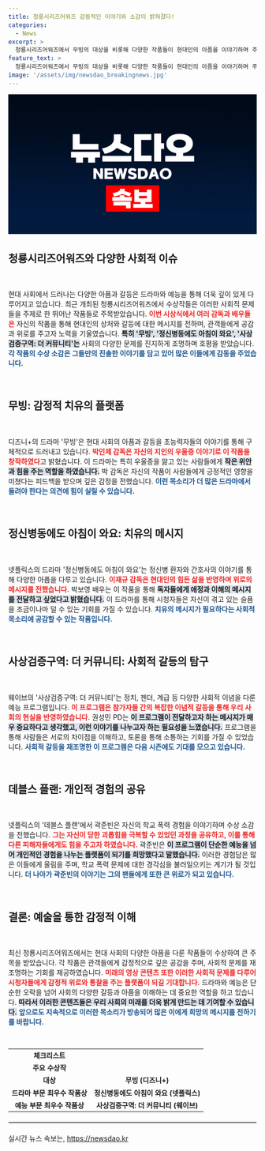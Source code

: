 ```yaml
---
title: 청룡시리즈어워즈 감동적인 이야기와 소감이 밝혀졌다!
categories:
  - News
excerpt: >
  청룡시리즈어워즈에서 무빙의 대상을 비롯해 다양한 작품들이 현대인의 아픔을 이야기하며 주목받았다. 수상자들은 개인적 경험을 통해 상처의 공명을 전하며 깊은 위로의 메시지를 전했다.
feature_text: >
  청룡시리즈어워즈에서 무빙의 대상을 비롯해 다양한 작품들이 현대인의 아픔을 이야기하며 주목받았다. 수상자들은 개인적 경험을 통해 상처의 공명을 전하며 깊은 위로의 메시지를 전했다.
image: '/assets/img/newsdao_breakingnews.jpg'
---
```


<p><img src="/assets/img/newsdao_breakingnews.jpg" alt="ranknews 속보" /></p>

<h2 data-ke-size="size26">청룡시리즈어워즈와 다양한 사회적 이슈</h2>

<p data-ke-size="size16">&nbsp;</p>

<p>현대 사회에서 드러나는 다양한 아픔과 갈등은 드라마와 예능을 통해 더욱 깊이 있게 다루어지고 있습니다. 최근 개최된 청룡시리즈어워즈에서 수상작들은 이러한 사회적 문제들을 주제로 한 뛰어난 작품들로 주목받았습니다. <b><span style="color: #ee2323;">이번 시상식에서 여러 감독과 배우들은</span></b> 자신의 작품을 통해 현대인의 상처와 갈등에 대한 메시지를 전하며, 관객들에게 공감과 위로를 주고자 노력을 기울였습니다. <b><span style="background-color: #21538527;">특히 '무빙', '정신병동에도 아침이 와요', '사상검증구역: 더 커뮤니티'는</span></b> 사회의 다양한 문제를 진지하게 조명하며 호평을 받았습니다. <b><span style="color: #1a5490;">각 작품의 수상 소감은 그들만의 진솔한 이야기를 담고 있어 많은 이들에게 감동을 주었습니다.</span></b></p>

<p data-ke-size="size16">&nbsp;</p>

<h2 data-ke-size="size26">무빙: 감정적 치유의 플랫폼</h2>

<p data-ke-size="size16">&nbsp;</p>

<p>디즈니+의 드라마 '무빙'은 현대 사회의 아픔과 갈등을 초능력자들의 이야기를 통해 구체적으로 드러내고 있습니다. <b><span style="color: #ee2323;">박인제 감독은 자신의 지인의 우울증 이야기로 이 작품을 창작하였다</span></b>고 밝혔습니다. 이 드라마는 특히 우울증을 앓고 있는 사람들에게 <b><span style="background-color: #21538527;">작은 위안과 힘을 주는 역할을 하였습니다.</span></b> 박 감독은 자신의 작품이 사람들에게 긍정적인 영향을 미쳤다는 피드백을 받으며 깊은 감정을 전했습니다. <b><span style="color: #1a5490;">이런 목소리가 더 많은 드라마에서 들려야 한다는 의견에 힘이 실릴 수 있습니다.</span></b></p>

<p data-ke-size="size16">&nbsp;</p>

<h2 data-ke-size="size26">정신병동에도 아침이 와요: 치유의 메시지</h2>

<p data-ke-size="size16">&nbsp;</p>

<p>넷플릭스의 드라마 '정신병동에도 아침이 와요'는 정신병 환자와 간호사의 이야기를 통해 다양한 아픔을 다루고 있습니다. <b><span style="color: #ee2323;">이재규 감독은 현대인의 힘든 삶을 반영하며 위로의 메시지를 전했습니다.</span></b> 박보영 배우는 이 작품을 통해 <b><span style="background-color: #21538527;">독자들에게 애정과 이해의 메시지를 전달하고 싶었다고 밝혔습니다.</span></b> 이 드라마를 통해 시청자들은 자신이 겪고 있는 슬픔을 조금이나마 덜 수 있는 기회를 가질 수 있습니다. <b><span style="color: #1a5490;">치유의 메시지가 필요하다는 사회적 목소리에 공감할 수 있는 작품입니다.</span></b></p>

<p data-ke-size="size16">&nbsp;</p>

<h2 data-ke-size="size26">사상검증구역: 더 커뮤니티: 사회적 갈등의 탐구</h2>

<p data-ke-size="size16">&nbsp;</p>

<p>웨이브의 '사상검증구역: 더 커뮤니티'는 정치, 젠더, 계급 등 다양한 사회적 이념을 다룬 예능 프로그램입니다. <b><span style="color: #ee2323;">이 프로그램은 참가자들 간의 복잡한 이념적 갈등을 통해 우리 사회의 현실을 반영하였습니다.</span></b> 권성민 PD는 <b><span style="background-color: #21538527;">이 프로그램이 전달하고자 하는 메시지가 매우 중요하다고 생각했고, 이런 이야기를 나누고자 하는 필요성을 느꼈습니다.</span></b> 프로그램을 통해 사람들은 서로의 차이점을 이해하고, 토론을 통해 소통하는 기회를 가질 수 있었습니다. <b><span style="color: #1a5490;">사회적 갈등을 재조명한 이 프로그램은 다음 시즌에도 기대를 모으고 있습니다.</span></b></p>

<p data-ke-size="size16">&nbsp;</p>

<h2 data-ke-size="size26">데블스 플랜: 개인적 경험의 공유</h2>

<p data-ke-size="size16">&nbsp;</p>

<p>넷플릭스의 '데블스 플랜'에서 곽준빈은 자신의 학교 폭력 경험을 이야기하며 수상 소감을 전했습니다. <b><span style="color: #ee2323;">그는 자신이 당한 괴롭힘을 극복할 수 있었던 과정을 공유하고, 이를 통해 다른 피해자들에게도 힘을 주고자 하였습니다.</span></b> 곽준빈은 <b><span style="background-color: #21538527;">이 프로그램이 단순한 예능을 넘어 개인적인 경험을 나누는 플랫폼이 되기를 희망했다고 말했습니다.</span></b> 이러한 경험담은 많은 이들에게 울림을 주며, 학교 폭력 문제에 대한 경각심을 불러일으키는 계기가 될 것입니다. <b><span style="color: #1a5490;">더 나아가 곽준빈의 이야기는 그의 팬들에게 또한 큰 위로가 되고 있습니다.</span></b></p>

<p data-ke-size="size16">&nbsp;</p>

<h2 data-ke-size="size26">결론: 예술을 통한 감정적 이해</h2>

<p data-ke-size="size16">&nbsp;</p>

<p>최신 청룡시리즈어워즈에서는 현대 사회의 다양한 아픔을 다룬 작품들이 수상하여 큰 주목을 받았습니다. 각 작품은 관객들에게 감정적으로 깊은 공감을 주며, 사회적 문제를 재조명하는 기회를 제공하였습니다. <b><span style="color: #ee2323;">미래의 영상 콘텐츠 또한 이러한 사회적 문제를 다루어 시청자들에게 감정적 위로와 통찰을 주는 플랫폼이 되길 기대합니다.</span></b> 드라마와 예능은 단순한 오락을 넘어 사회의 다양한 갈등과 아픔을 이해하는 데 중요한 역할을 하고 있습니다. <b><span style="background-color: #21538527;">따라서 이러한 콘텐츠들은 우리 사회의 미래를 더욱 밝게 만드는 데 기여할 수 있습니다.</span></b> <b><span style="color: #1a5490;">앞으로도 지속적으로 이러한 목소리가 방송되어 많은 이에게 희망의 메시지를 전하기를 바랍니다.</span></b></p>

<p data-ke-size="size16">&nbsp;</p>

<table>
    <tr>
        <td style="text-align: center; height: 17px;"><b>체크리스트</b></td>
    </tr>
    <tr>
        <td style="text-align: center; height: 17px;"><b>주요 수상작</b></td>
    </tr>
    <tr>
        <td style="text-align: center; height: 17px;"><b>대상</b></td>
        <td style="text-align: center; height: 17px;"><b>무빙 (디즈니+)</b></td>
    </tr>
    <tr>
        <td style="text-align: center; height: 17px;"><b>드라마 부문 최우수 작품상</b></td>
        <td style="text-align: center; height: 17px;"><b>정신병동에도 아침이 와요 (넷플릭스)</b></td>
    </tr>
    <tr>
        <td style="text-align: center; height: 17px;"><b>예능 부문 최우수 작품상</b></td>
        <td style="text-align: center; height: 17px;"><b>사상검증구역: 더 커뮤니티 (웨이브)</b></td>
    </tr>
</table>

<hr style="border: 1px solid #ccc; margin: 20px 0;"/>
실시간 뉴스 속보는, <a href="https://newsdao.kr" rel="dofollow">https://newsdao.kr</a>


